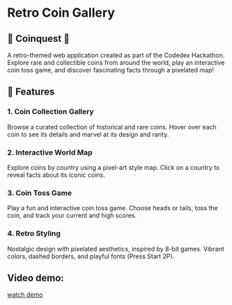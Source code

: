 # Retro Coin Gallery
## 🌟 Coinquest 🌟
A retro-themed web application created as part of the Codedex Hackathon. Explore rare and collectible coins from around the world, play an interactive coin toss game, and discover fascinating facts through a pixelated map!

## 🌟 Features
### 1. Coin Collection Gallery
Browse a curated collection of historical and rare coins.
Hover over each coin to see its details and marvel at its design and rarity.
### 2. Interactive World Map
Explore coins by country using a pixel-art style map.
Click on a country to reveal facts about its iconic coins.
### 3. Coin Toss Game
Play a fun and interactive coin toss game.
Choose heads or tails, toss the coin, and track your current and high scores.
### 4. Retro Styling
Nostalgic design with pixelated aesthetics, inspired by 8-bit games.
Vibrant colors, dashed borders, and playful fonts (Press Start 2P).

## Video demo:
[watch demo](https://github.com/ath34-tech/coinquest/blob/main/images/retroSite.mp4)
